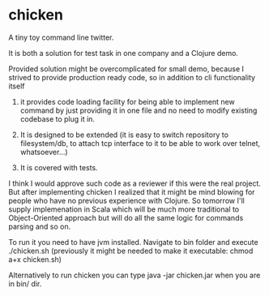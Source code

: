 # chicken

A tiny toy command line twitter.

It is both a solution for test task in one company and a Clojure demo.

Provided solution might be overcomplicated for small demo,
 because I strived to provide production ready code, so in addition to
cli functionality itself 

1) it provides code loading facility for being able to implement new command 
by just providing it in one file and no need to modify existing codebase
to plug it in.

2) It is designed to be extended 
(it is easy to switch repository to filesystem/db, 
to attach tcp interface to it to be able to work over telnet,
whatsoever...)

3) It is covered with tests.

I think I would approve such code as a reviewer if this were the real project.
But after implementing chicken I realized that it might be mind blowing for
people who have no previous experience with Clojure. So tomorrow I'll supply
implemenation in Scala which will be much more traditional to Object-Oriented
approach but will do all the same logic for commands parsing and so on.

To run it you need to have jvm installed.
Navigate to bin folder and execute ./chicken.sh 
(previously it might be needed to make it executable: chmod a+x chicken.sh)

Alternatively to run chicken you can type 
java -jar chicken.jar
when you are in bin/ dir.
